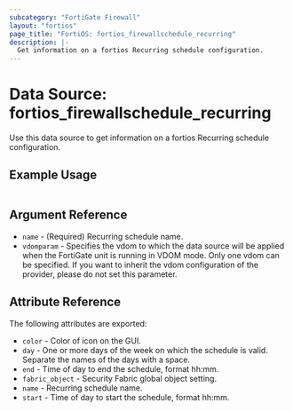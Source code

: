```yaml
---
subcategory: "FortiGate Firewall"
layout: "fortios"
page_title: "FortiOS: fortios_firewallschedule_recurring"
description: |-
  Get information on a fortios Recurring schedule configuration.
---
```


# Data Source: fortios_firewallschedule_recurring
Use this data source to get information on a fortios Recurring schedule configuration.


## Example Usage

```hcl

```

## Argument Reference

* `name` - (Required) Recurring schedule name.
* `vdomparam` - Specifies the vdom to which the data source will be applied when the FortiGate unit is running in VDOM mode. Only one vdom can be specified. If you want to inherit the vdom configuration of the provider, please do not set this parameter.

## Attribute Reference

The following attributes are exported:

* `color` - Color of icon on the GUI.
* `day` - One or more days of the week on which the schedule is valid. Separate the names of the days with a space.
* `end` - Time of day to end the schedule, format hh:mm.
* `fabric_object` - Security Fabric global object setting.
* `name` - Recurring schedule name.
* `start` - Time of day to start the schedule, format hh:mm.
